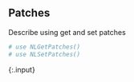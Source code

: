 ---
---

## Patches

Describe using get and set patches


~~~r
# use NLGetPatches()
# use NLSetPatches()
~~~
{:.input}

